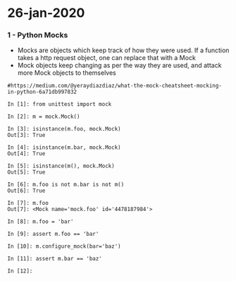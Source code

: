 # 26-jan-2020

### 1 - Python Mocks

- Mocks are objects which keep track of how they were used. If a function takes a http request object, one can replace that with a Mock
- Mock objects keep changing as per the way they are used, and attack more Mock objects to themselves



```python3
#https://medium.com/@yeraydiazdiaz/what-the-mock-cheatsheet-mocking-in-python-6a71db997832

In [1]: from unittest import mock

In [2]: m = mock.Mock()

In [3]: isinstance(m.foo, mock.Mock)
Out[3]: True

In [4]: isinstance(m.bar, mock.Mock)
Out[4]: True

In [5]: isinstance(m(), mock.Mock)
Out[5]: True

In [6]: m.foo is not m.bar is not m()
Out[6]: True

In [7]: m.foo
Out[7]: <Mock name='mock.foo' id='4478187984'>

In [8]: m.foo = 'bar'

In [9]: assert m.foo == 'bar'

In [10]: m.configure_mock(bar='baz')

In [11]: assert m.bar == 'baz'

In [12]:
```
